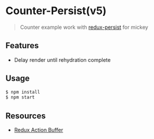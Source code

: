 # Counter-Persist(v5)

> Counter example work with [redux-persist](https://github.com/rt2zz/redux-persist) for mickey

## Features

- Delay render until rehydration complete

## Usage

```bash
$ npm install
$ npm start
```

## Resources

- [Redux Action Buffer](https://github.com/rt2zz/redux-action-buffer#redux-persist-example)

